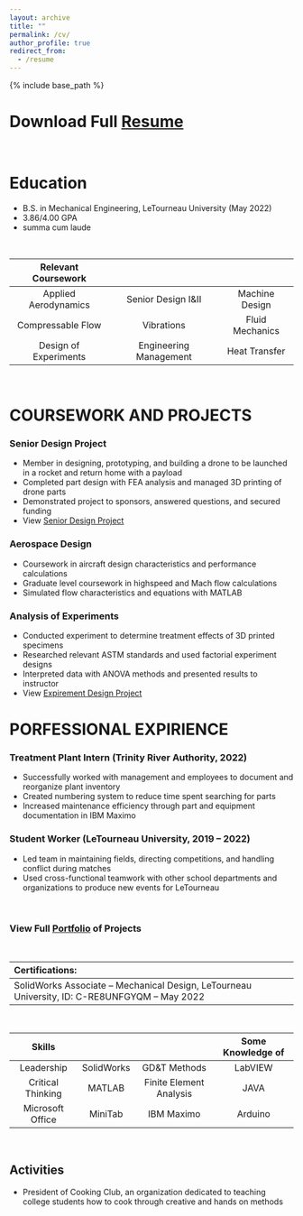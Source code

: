```yaml
---
layout: archive
title: ""
permalink: /cv/
author_profile: true
redirect_from:
  - /resume
---
```


{% include base_path %}


Download Full [Resume](https://camden-carroll.github.io/files/resume.pdf)
=====

<br/>
  
Education
=====
* B.S. in Mechanical Engineering, LeTourneau University (May 2022)
* 3.86/4.00 GPA
* summa cum laude

<br/> 

| Relevant Coursework |  |  |
|:--------:             |:--------:              |:--------:       |
| Applied Aerodynamics  | Senior Design I&II     | Machine Design  |
| Compressable Flow     | Vibrations             | Fluid Mechanics |
| Design of Experiments | Engineering Management | Heat Transfer   |

<br/>

COURSEWORK AND PROJECTS
=====
### Senior Design Project
* Member in designing, prototyping, and building a drone to be launched in a rocket and return home with a payload
* Completed part design with FEA analysis and managed 3D printing of drone parts
* Demonstrated project to sponsors, answered questions, and secured funding
* View [Senior Design Project](https://camden-carroll.github.io/portfolio/1-seniordesign)
### Aerospace Design
* Coursework in aircraft design characteristics and performance calculations
* Graduate level coursework in highspeed and Mach flow calculations
* Simulated flow characteristics and equations with MATLAB
### Analysis of Experiments
* Conducted experiment to determine treatment effects of 3D printed specimens
* Researched relevant ASTM standards and used factorial experiment designs
* Interpreted data with ANOVA methods and presented results to instructor
* View [Expirement Design Project](https://camden-carroll.github.io/portfolio/3-expdesign)

PORFESSIONAL EXPIRIENCE
=====
### Treatment Plant Intern (Trinity River Authority, 2022)
* Successfully worked with management and employees to document and reorganize plant inventory
* Created numbering system to reduce time spent searching for parts
* Increased maintenance efficiency through part and equipment documentation in IBM Maximo

### Student Worker (LeTourneau University, 2019 – 2022)
* Led team in maintaining fields, directing competitions, and handling conflict during matches
* Used cross-functional teamwork with other school departments and organizations to produce new events for LeTourneau


<br/>

### View Full [Portfolio](https://camden-carroll.github.io/portfolio) of Projects

<br/>

|Certifications:    |
|:--------          |
|SolidWorks Associate – Mechanical Design, LeTourneau University, ID: C-RE8UNFGYQM – May 2022 |


 <br/>
 
| Skills | |                                               | Some Knowledge of |
|:--------:        |:--------:   |:--------:               |:--------:         |
| Leadership          | SolidWorks  | GD&T Methods            | LabVIEW              |
| Critical Thinking          |  MATLAB     | Finite Element Analysis |JAVA               |
| Microsoft Office | MiniTab     | IBM Maximo              |  Arduino  |

<br/>

## Activities
* President of Cooking Club, an organization dedicated to teaching college students how to cook through creative and hands on methods
 

